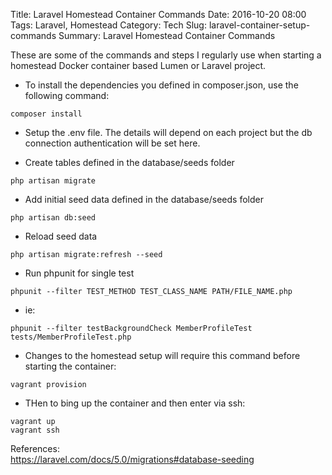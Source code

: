 Title: Laravel Homestead Container Commands
Date: 2016-10-20 08:00
Tags: Laravel, Homestead
Category: Tech
Slug: laravel-container-setup-commands
Summary: Laravel Homestead Container Commands


These are some of the commands and steps I regularly use when starting a homestead Docker container based Lumen or Laravel project. 

- To install the dependencies you defined in composer.json, use the following command:  

```
composer install
```


- Setup the .env file. The details will depend on each project but the db connection authentication will be set here. 

- Create tables defined in the database/seeds folder  


```
php artisan migrate
```

- Add initial seed data defined in the database/seeds folder  


```
php artisan db:seed
```

- Reload seed data  


```
php artisan migrate:refresh --seed
```


- Run phpunit for single test  

```
phpunit --filter TEST_METHOD TEST_CLASS_NAME PATH/FILE_NAME.php
```
     
- ie:

```
phpunit --filter testBackgroundCheck MemberProfileTest tests/MemberProfileTest.php
```

 - Changes to the homestead setup will require this command before starting the container:  
```
vagrant provision
```

 - THen to bing up the container and then enter via ssh:  
```
vagrant up
vagrant ssh
```

References:  
https://laravel.com/docs/5.0/migrations#database-seeding  

